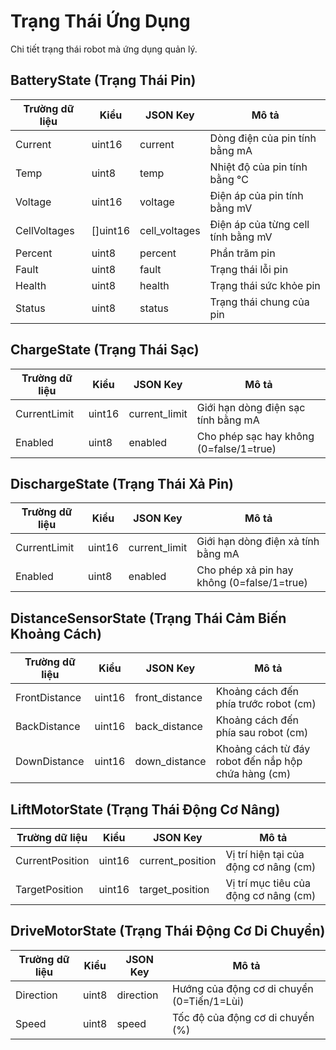 # Trạng Thái Ứng Dụng

Chi tiết trạng thái robot mà ứng dụng quản lý.

## BatteryState (Trạng Thái Pin)
| Trường dữ liệu | Kiểu     | JSON Key      | Mô tả                                  |
|----------------|----------|---------------|----------------------------------------|
| Current        | uint16   | current       | Dòng điện của pin tính bằng mA         |
| Temp           | uint8    | temp          | Nhiệt độ của pin tính bằng °C          |
| Voltage        | uint16   | voltage       | Điện áp của pin tính bằng mV           |
| CellVoltages   | []uint16 | cell_voltages | Điện áp của từng cell tính bằng mV     |
| Percent        | uint8    | percent       | Phần trăm pin                          |
| Fault          | uint8    | fault         | Trạng thái lỗi pin                     |
| Health         | uint8    | health        | Trạng thái sức khỏe pin                |
| Status         | uint8    | status        | Trạng thái chung của pin               |

## ChargeState (Trạng Thái Sạc)
| Trường dữ liệu | Kiểu    | JSON Key      | Mô tả                                    |
|----------------|---------|---------------|------------------------------------------|
| CurrentLimit   | uint16  | current_limit | Giới hạn dòng điện sạc tính bằng mA      |
| Enabled        | uint8   | enabled       | Cho phép sạc hay không (0=false/1=true)  |

## DischargeState (Trạng Thái Xả Pin)
| Trường dữ liệu | Kiểu    | JSON Key      | Mô tả                                      |
|----------------|---------|---------------|--------------------------------------------|
| CurrentLimit   | uint16  | current_limit | Giới hạn dòng điện xả tính bằng mA         |
| Enabled        | uint8   | enabled       | Cho phép xả pin hay không (0=false/1=true) |

## DistanceSensorState (Trạng Thái Cảm Biến Khoảng Cách)
| Trường dữ liệu | Kiểu    | JSON Key       | Mô tả                                               |
|----------------|---------|----------------|-----------------------------------------------------|
| FrontDistance  | uint16  | front_distance | Khoảng cách đến phía trước robot (cm)               |
| BackDistance   | uint16  | back_distance  | Khoảng cách đến phía sau robot (cm)                 |
| DownDistance   | uint16  | down_distance  | Khoảng cách từ đáy robot đến nắp hộp chứa hàng (cm) |

## LiftMotorState (Trạng Thái Động Cơ Nâng)
| Trường dữ liệu   | Kiểu    | JSON Key         | Mô tả                                 |
|------------------|---------|------------------|---------------------------------------|
| CurrentPosition  | uint16  | current_position | Vị trí hiện tại của động cơ nâng (cm) |
| TargetPosition   | uint16  | target_position  | Vị trí mục tiêu của động cơ nâng (cm) |

## DriveMotorState (Trạng Thái Động Cơ Di Chuyển)
| Trường dữ liệu | Kiểu                | JSON Key      | Mô tả                                      |
|----------------|---------------------|---------------|--------------------------------------------|
| Direction      | uint8               | direction     | Hướng của động cơ di chuyển (0=Tiến/1=Lùi) |
| Speed          | uint8               | speed         | Tốc độ của động cơ di chuyển (%)           |
